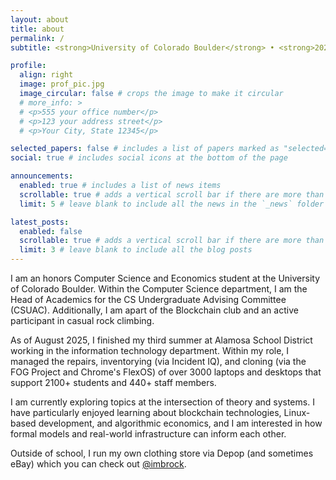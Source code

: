 ```yaml
---
layout: about
title: about
permalink: /
subtitle: <strong>University of Colorado Boulder</strong> • <strong>2024 Boettcher Scholar</strong>

profile:
  align: right
  image: prof_pic.jpg
  image_circular: false # crops the image to make it circular
  # more_info: >
  # <p>555 your office number</p>
  # <p>123 your address street</p>
  # <p>Your City, State 12345</p>

selected_papers: false # includes a list of papers marked as "selected={true}"
social: true # includes social icons at the bottom of the page

announcements:
  enabled: true # includes a list of news items
  scrollable: true # adds a vertical scroll bar if there are more than 3 news items
  limit: 5 # leave blank to include all the news in the `_news` folder

latest_posts:
  enabled: false
  scrollable: true # adds a vertical scroll bar if there are more than 3 new posts items
  limit: 3 # leave blank to include all the blog posts
---
```


I am an honors Computer Science and Economics student at the University of Colorado Boulder. Within the Computer Science department, I am the Head of Academics for the CS Undergraduate Advising Committee (CSUAC). Additionally, I am apart of the Blockchain club and an active participant in casual rock climbing.

As of August 2025, I finished my third summer at Alamosa School District working in the information technology department. Within my role, I managed the repairs, inventorying (via Incident IQ), and cloning (via the FOG Project and Chrome's FlexOS) of over 3000 laptops and desktops that support 2100+ students and 440+ staff members.

I am currently exploring topics at the intersection of theory and systems. I have particularly enjoyed learning about blockchain technologies, Linux-based development, and algorithmic economics, and I am interested in how formal models and real-world infrastructure can inform each other.

Outside of school, I run my own clothing store via Depop (and sometimes eBay) which you can check out <a href="https://depop.com/imbrock">@imbrock</a>.
